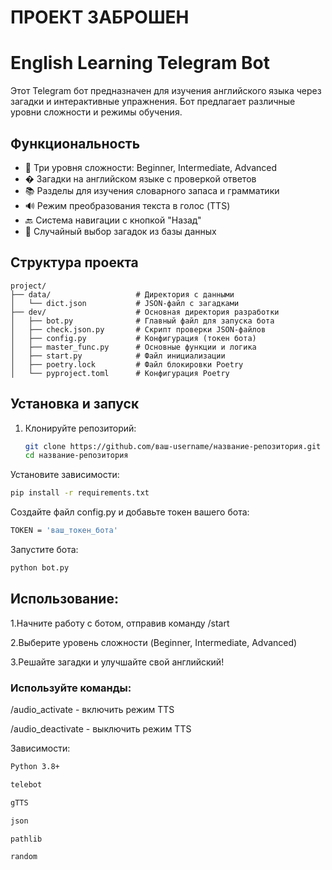 # ПРОЕКТ ЗАБРОШЕН


# English Learning Telegram Bot

Этот Telegram бот предназначен для изучения английского языка через загадки и интерактивные упражнения. Бот предлагает различные уровни сложности и режимы обучения.

## Функциональность

- 🎯 Три уровня сложности: Beginner, Intermediate, Advanced
- � Загадки на английском языке с проверкой ответов
- 📚 Разделы для изучения словарного запаса и грамматики
- 🔊 Режим преобразования текста в голос (TTS)
- 🔙 Система навигации с кнопкой "Назад"
- 🎲 Случайный выбор загадок из базы данных

## Структура проекта

```
project/
├── data/                   # Директория с данными
│   └── dict.json           # JSON-файл с загадками
├── dev/                    # Основная директория разработки
│   ├── bot.py              # Главный файл для запуска бота
│   ├── check.json.py       # Скрипт проверки JSON-файлов
│   ├── config.py           # Конфигурация (токен бота)
│   ├── master_func.py      # Основные функции и логика
│   ├── start.py            # Файл инициализации
│   ├── poetry.lock         # Файл блокировки Poetry
│   └── pyproject.toml      # Конфигурация Poetry
```


## Установка и запуск

1. Клонируйте репозиторий:
   ```bash
   git clone https://github.com/ваш-username/название-репозитория.git
   cd название-репозитория
   ```
   
Установите зависимости:

```bash
pip install -r requirements.txt
```

Создайте файл config.py и добавьте токен вашего бота:

```bash
TOKEN = 'ваш_токен_бота'
```

Запустите бота:

```bash
python bot.py
```

## Использование:

1.Начните работу с ботом, отправив команду /start

2.Выберите уровень сложности (Beginner, Intermediate, Advanced)

3.Решайте загадки и улучшайте свой английский!

### Используйте команды:

/audio_activate - включить режим TTS

/audio_deactivate - выключить режим TTS


Зависимости:
```bash
Python 3.8+
```

```bash
telebot
```

```bash
gTTS
```

```bash
json
```

```bash
pathlib
```

```bash
random
```


